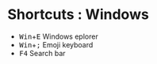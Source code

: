 # Shortcuts : Windows

- <kbd>Win</kbd>+<kbd>E</kbd> Windows eplorer
- <kbd>Win</kbd>+<kbd>;</kbd> Emoji keyboard
- <kbd>F4</kbd> Search bar

